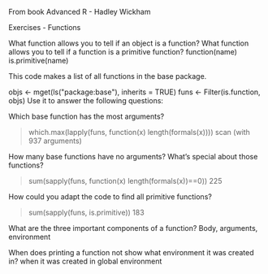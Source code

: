 From book Advanced R - Hadley Wickham

Exercises - Functions

What function allows you to tell if an object is a function? What function allows you to tell if a function is a primitive function?
function(name)
is.primitive(name)

This code makes a list of all functions in the base package.

objs <- mget(ls("package:base"), inherits = TRUE)
funs <- Filter(is.function, objs)
Use it to answer the following questions:

Which base function has the most arguments?

> which.max(lapply(funs, function(x) length(formals(x))))
scan (with 937 arguments)

How many base functions have no arguments? What’s special about those functions?
> sum(sapply(funs, function(x) length(formals(x))==0))
225

How could you adapt the code to find all primitive functions?
> sum(sapply(funs, is.primitive))
183

What are the three important components of a function?
Body, arguments, environment

When does printing a function not show what environment it was created in?
when it was created in global environment